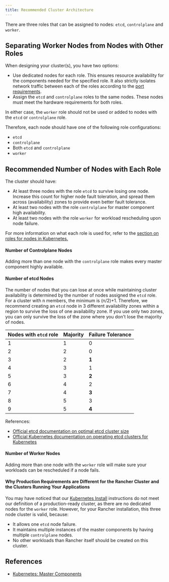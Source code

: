 ```yaml
---
title: Recommended Cluster Architecture
---
```


There are three roles that can be assigned to nodes: `etcd`, `controlplane` and `worker`.

## Separating Worker Nodes from Nodes with Other Roles

When designing your cluster(s), you have two options:

- Use dedicated nodes for each role. This ensures resource availability for the components needed for the specified role. It also strictly isolates network traffic between each of the roles according to the [port requirements](/docs/cluster-provisioning/node-requirements/#networking-requirements/).
- Assign the `etcd` and `controlplane` roles to the same nodes. These nodes must meet the hardware requirements for both roles.

In either case, the `worker` role should not be used or added to nodes with the `etcd` or `controlplane` role.

Therefore, each node should have one of the following role configurations:

- `etcd`
- `controlplane`
- Both `etcd` and `controlplane`
- `worker`

## Recommended Number of Nodes with Each Role

The cluster should have:

- At least three nodes with the role `etcd` to survive losing one node. Increase this count for higher node fault toleration, and spread them across (availability) zones to provide even better fault tolerance.
- At least two nodes with the role `controlplane` for master component high availability.
- At least two nodes with the role `worker` for workload rescheduling upon node failure.

For more information on what each role is used for, refer to the [section on roles for nodes in Kubernetes.](/docs/cluster-provisioning/production/nodes-and-roles)

#### Number of Controlplane Nodes

Adding more than one node with the `controlplane` role makes every master component highly available.

#### Number of etcd Nodes

The number of nodes that you can lose at once while maintaining cluster availability is determined by the number of nodes assigned the `etcd` role. For a cluster with n members, the minimum is (n/2)+1. Therefore, we recommend creating an `etcd` node in 3 different availability zones within a region to survive the loss of one availability zone. If you use only two zones, you can only survive the loss of the zone where you don't lose the majority of nodes.

| Nodes with `etcd` role | Majority | Failure Tolerance |
| ---------------------- | -------- | ----------------- |
| 1                      | 1        | 0                 |
| 2                      | 2        | 0                 |
| 3                      | 2        | **1**             |
| 4                      | 3        | 1                 |
| 5                      | 3        | **2**             |
| 6                      | 4        | 2                 |
| 7                      | 4        | **3**             |
| 8                      | 5        | 3                 |
| 9                      | 5        | **4**             |

References:

- [Official etcd documentation on optimal etcd cluster size](https://etcd.io/docs/v3.4.0/faq/#what-is-failure-tolerance)
- [Official Kubernetes documentation on operating etcd clusters for Kubernetes](https://kubernetes.io/docs/tasks/administer-cluster/configure-upgrade-etcd/)

#### Number of Worker Nodes

Adding more than one node with the `worker` role will make sure your workloads can be rescheduled if a node fails.

#### Why Production Requirements are Different for the Rancher Cluster and the Clusters Running Your Applications

You may have noticed that our [Kubernetes Install](/docs/installation/k8s-install/) instructions do not meet our definition of a production-ready cluster, as there are no dedicated nodes for the `worker` role. However, for your Rancher installation, this three node cluster is valid, because:

- It allows one `etcd` node failure.
- It maintains multiple instances of the master components by having multiple `controlplane` nodes.
- No other workloads than Rancher itself should be created on this cluster.

## References

- [Kubernetes: Master Components](https://kubernetes.io/docs/concepts/overview/components/#master-components)
